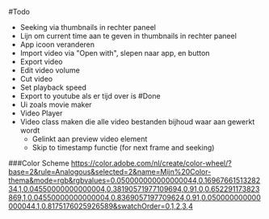 #Todo
* Seeking via thumbnails in rechter paneel
* Lijn om current time aan te geven in thumbnails in rechter paneel
* App icoon veranderen
* Import video via "Open with", slepen naar app, en button
* Export video
* Edit video volume
* Cut video
* Set playback speed
* Export to youtube als er tijd over is
#Done
* Ui zoals movie maker
* Video Player
* Video class maken die alle video bestanden bijhoud waar aan gewerkt wordt
    * Gelinkt aan preview video element
    * Skip to timestamp functie (for next frame and seeking)
    
###Color Scheme
https://color.adobe.com/nl/create/color-wheel/?base=2&rule=Analogous&selected=2&name=Mijn%20Color-thema&mode=rgb&rgbvalues=0.050000000000000044,0.1696766151328234,1,0.04550000000000004,0.38190571977109694,0.91,0,0.652291173823869,1,0.04550000000000004,0.8369057197709624,0.91,0.050000000000000044,1,0.8175176025926589&swatchOrder=0,1,2,3,4